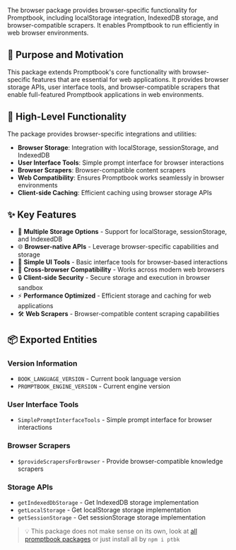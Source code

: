 The browser package provides browser-specific functionality for Promptbook, including localStorage integration, IndexedDB storage, and browser-compatible scrapers. It enables Promptbook to run efficiently in web browser environments.

## 🎯 Purpose and Motivation

This package extends Promptbook's core functionality with browser-specific features that are essential for web applications. It provides browser storage APIs, user interface tools, and browser-compatible scrapers that enable full-featured Promptbook applications in web environments.

## 🔧 High-Level Functionality

The package provides browser-specific integrations and utilities:
- **Browser Storage**: Integration with localStorage, sessionStorage, and IndexedDB
- **User Interface Tools**: Simple prompt interface for browser interactions
- **Browser Scrapers**: Browser-compatible content scrapers
- **Web Compatibility**: Ensures Promptbook works seamlessly in browser environments
- **Client-side Caching**: Efficient caching using browser storage APIs

## ✨ Key Features

- 💾 **Multiple Storage Options** - Support for localStorage, sessionStorage, and IndexedDB
- 🌐 **Browser-native APIs** - Leverage browser-specific capabilities and storage
- 🎨 **Simple UI Tools** - Basic interface tools for browser-based interactions
- 📱 **Cross-browser Compatibility** - Works across modern web browsers
- 🔒 **Client-side Security** - Secure storage and execution in browser sandbox
- ⚡ **Performance Optimized** - Efficient storage and caching for web applications
- 🛠️ **Web Scrapers** - Browser-compatible content scraping capabilities

## 📦 Exported Entities

### Version Information
- `BOOK_LANGUAGE_VERSION` - Current book language version
- `PROMPTBOOK_ENGINE_VERSION` - Current engine version

### User Interface Tools
- `SimplePromptInterfaceTools` - Simple prompt interface for browser interactions

### Browser Scrapers
- `$provideScrapersForBrowser` - Provide browser-compatible knowledge scrapers

### Storage APIs
- `getIndexedDbStorage` - Get IndexedDB storage implementation
- `getLocalStorage` - Get localStorage storage implementation
- `getSessionStorage` - Get sessionStorage storage implementation

> 💡 This package does not make sense on its own, look at [all promptbook packages](#-packages) or just install all by `npm i ptbk`
